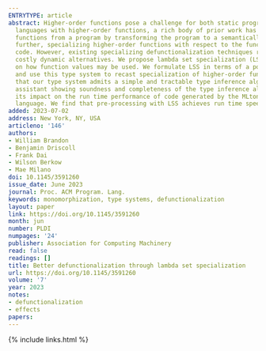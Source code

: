 ```yaml
---
ENTRYTYPE: article
abstract: Higher-order functions pose a challenge for both static program analyses and optimizing compilers. To simplify the analysis and compilation of
  languages with higher-order functions, a rich body of prior work has proposed a variety of defunctionalization techniques, which can eliminate higher-order
  functions from a program by transforming the program to a semantically-equivalent first-order representation. Several modern languages take this a step
  further, specializing higher-order functions with respect to the functions on which they operate, and in turn allowing compilers to generate more efficient
  code. However, existing specializing defunctionalization techniques restrict how function values may be used, forcing implementations to fall back on
  costly dynamic alternatives. We propose lambda set specialization (LSS), the first specializing defunctionalization technique which imposes no restrictions
  on how function values may be used. We formulate LSS in terms of a polymorphic type system which tracks the flow of function values through the program,
  and use this type system to recast specialization of higher-order functions with respect to their arguments as a form of type monomorphization. We show
  that our type system admits a simple and tractable type inference algorithm, and give a formalization and fully-mechanized proof in the Isabelle/HOL proof
  assistant showing soundness and completeness of the type inference algorithm with respect to the type system. To show the benefits of LSS, we evaluate
  its impact on the run time performance of code generated by the MLton compiler for Standard ML, the OCaml compiler, and the new Morphic functional programming
  language. We find that pre-processing with LSS achieves run time speedups of up to 6.85x under MLton, 3.45x for OCaml, and 78.93x for Morphic.
added: 2023-07-02
address: New York, NY, USA
articleno: '146'
authors:
- William Brandon
- Benjamin Driscoll
- Frank Dai
- Wilson Berkow
- Mae Milano
doi: 10.1145/3591260
issue_date: June 2023
journal: Proc. ACM Program. Lang.
keywords: monomorphization, type systems, defunctionalization
layout: paper
link: https://doi.org/10.1145/3591260
month: jun
number: PLDI
numpages: '24'
publisher: Association for Computing Machinery
read: false
readings: []
title: Better defunctionalization through lambda set specialization
url: https://doi.org/10.1145/3591260
volume: '7'
year: 2023
notes:
- defunctionalization
- effects
papers:
---
```

{% include links.html %}
